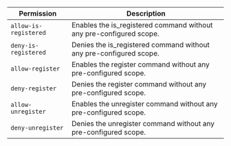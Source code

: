 | Permission | Description |
|------|-----|
|`allow-is-registered`|Enables the is_registered command without any pre-configured scope.|
|`deny-is-registered`|Denies the is_registered command without any pre-configured scope.|
|`allow-register`|Enables the register command without any pre-configured scope.|
|`deny-register`|Denies the register command without any pre-configured scope.|
|`allow-unregister`|Enables the unregister command without any pre-configured scope.|
|`deny-unregister`|Denies the unregister command without any pre-configured scope.|
